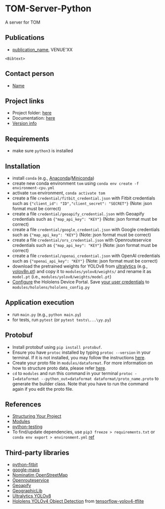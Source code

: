 # TOM-Server-Python

A server for TOM

## Publications

- [publication_name](publication_link), VENUE'XX

```
<Bibtext>

```

## Contact person

- [Name](personal_website)

## Project links

- Project folder: [here](https://drive.google.com/drive/folders/1m1x-o5gUZXmEZly4BEQ52Q4oHKShcE4W?usp=sharing)
- Documentation: [here](https://docs.google.com/document/d/1hHGNQhuB4jhhsSh3hr7fSNV9Hs2YzJCQxtxhX05q5ic/view)
- [Version info](VERSION.md)

## Requirements

- make sure `python3` is installed

## Installation

- install `conda` (e.g., [Anaconda](https://docs.anaconda.com/anaconda/install/)/[Miniconda](https://docs.conda.io/en/latest/miniconda.html))
- create new conda environment `tom` using `conda env create -f environment-cpu.yml`
- activate `tom` environment, `conda activate tom`
- create a file `credential/fitbit_credential.json` with Fitbit credentials such as `{"client_id": "ID","client_secret": "SECRET"}` (Note: json format must be correct)
- create a file `credential/geoapify_credential.json` with Geoapify credentials such as `{"map_api_key": "KEY"}` (Note: json format must be correct)
- create a file `credential/google_credential.json` with Google credentials such as `{"map_api_key": "KEY"}` (Note: json format must be correct)
- create a file `credential/ors_credential.json` with Openrouteservice credentials such as `{"map_api_key": "KEY"}` (Note: json format must be correct)
- create a file `credential/openai_credential.json` with OpenAI credentials such as `{"openai_api_key": "KEY"}` (Note: json format must be correct)
- download the pretrained weights for YOLOv8 from [ultralytics](https://github.com/ultralytics/ultralytics) (e.g., [yolov8n.pt](https://github.com/ultralytics/assets/releases/download/v0.0.0/yolov8n.pt)) and copy it to `modules/yolov8/weights/` and rename it as `model.pt` (i.e., `modules/yolov8/weights/model.pt`)
- [Configure](https://docs.microsoft.com/en-us/windows/mixed-reality/develop/platform-capabilities-and-apis/using-the-windows-device-portal) the Hololens Device Portal. Save [your user credentials](https://docs.microsoft.com/en-us/windows/mixed-reality/develop/platform-capabilities-and-apis/using-the-windows-device-portal#creating-a-username-and-password) to `modules/hololens/hololens_config.py`

## Application execution

- run `main.py` (e.g., `python main.py`)
- for tests, run `pytest` (or `pytest tests\...\yy.py`)

## Protobuf

- Install protobuf using `pip install protobuf`.
- Ensure you have `protoc` installed by typing `protoc --version` in your terminal. If it is not installed, you may follow the instructions [here](https://github.com/protocolbuffers/protobuf#protocol-compiler-installation).
- Create your proto file in `modules/dataformat`. For more information on how to structure proto data, please refer [here](https://protobuf.dev/getting-started/pythontutorial/).
- `cd` to `modules` and run this command in your terminal `protoc -I=dataformat --python_out=dataformat dataformat/proto_name.proto` to generate the builder class. Note that you have to run the command again if you edit the proto file.

## References

- [Structuring Your Project](https://docs.python-guide.org/writing/structure/)
- [Modules](https://docs.python.org/3/tutorial/modules.html#packages)
- [python-testing](https://realpython.com/python-testing/)
- To find/update dependencies, use `pip3 freeze > requirements.txt` or `conda env export > environment.yml` [ref](https://stackoverflow.com/questions/31684375/automatically-create-requirements-txt)

## Third-party libraries

- [python-fitbit](https://github.com/orcasgit/python-fitbit)
- [google-maps](https://developers.google.com/maps/documentation)
- [Nominatim OpenStreetMap](https://nominatim.org/release-docs/latest/api/Overview/)
- [Openrouteservice](https://openrouteservice.org/dev/#/api-docs)
- [Geoapify](https://apidocs.geoapify.com/)
- [GeographicLib](https://geographiclib.sourceforge.io/html/python/code.html)
- [Ultralytics YOLOv8](https://github.com/ultralytics/ultralytics)
- [Hololens YOLOv4 Object Detection](https://github.com/Interactions-HSG/21-MT-JanickSpirig-HoloLens-ObjectDetection) from [tensorflow-yolov4-tflite](https://github.com/theAIGuysCode/tensorflow-yolov4-tflite)
